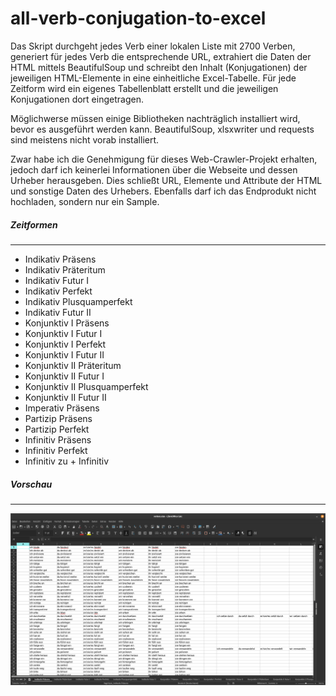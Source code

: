 # all-verb-conjugation-to-excel

Das Skript durchgeht jedes Verb einer lokalen Liste mit 2700 Verben, generiert für jedes Verb die entsprechende URL, extrahiert die Daten der HTML mittels BeautifulSoup und schreibt den Inhalt (Konjugationen) der jeweiligen HTML-Elemente in eine einheitliche Excel-Tabelle. Für jede Zeitform wird ein eigenes Tabellenblatt erstellt und die jeweiligen Konjugationen dort eingetragen.

Möglichwerse müssen einige Bibliotheken nachträglich installiert wird, bevor es ausgeführt werden kann. BeautifulSoup, xlsxwriter und requests sind meistens nicht vorab installiert.

Zwar habe ich die Genehmigung für dieses Web-Crawler-Projekt erhalten, jedoch darf ich keinerlei Informationen über die Webseite und dessen Urheber herausgeben. Dies schließt URL, Elemente und Attribute der HTML und sonstige Daten des Urhebers. Ebenfalls darf ich das Endprodukt nicht hochladen, sondern nur ein Sample.

##### Zeitformen
------------------------------
- Indikativ Präsens
- Indikativ Präteritum
- Indikativ Futur I
- Indikativ Perfekt
- Indikativ Plusquamperfekt
- Indikativ Futur II
- Konjunktiv I Präsens
- Konjunktiv I Futur I
- Konjunktiv I Perfekt
- Konjunktiv I Futur II
- Konjunktiv II Präteritum
- Konjunktiv II Futur I
- Konjunktiv II Plusquamperfekt
- Konjunktiv II Futur II
- Imperativ Präsens
- Partizip Präsens
- Partizip Perfekt
- Infinitiv Präsens
- Infinitiv Perfekt
- Infinitiv zu + Infinitiv

##### Vorschau
------------------------------
![Screenshot](https://github.com/anilo1992/all-verb-conjugation-to-excel/blob/main/sample.png)
